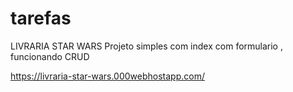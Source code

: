 # tarefas
LIVRARIA STAR WARS
Projeto simples com index
com formulario , funcionando CRUD

https://livraria-star-wars.000webhostapp.com/

